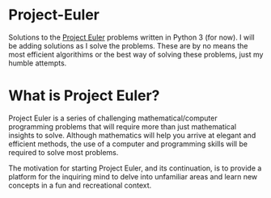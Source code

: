 # Project-Euler

Solutions to the [Project Euler](https://projecteuler.net/) problems written in Python 3 (for now). I will be adding solutions as I solve the problems. These are by no means the most efficient algorithims or the best way of solving these problems, just my humble attempts.

# What is Project Euler?

Project Euler is a series of challenging mathematical/computer programming problems that will require more than just mathematical insights to solve. Although mathematics will help you arrive at elegant and efficient methods, the use of a computer and programming skills will be required to solve most problems.  

The motivation for starting Project Euler, and its continuation, is to provide a platform for the inquiring mind to delve into unfamiliar areas and learn new concepts in a fun and recreational context.


